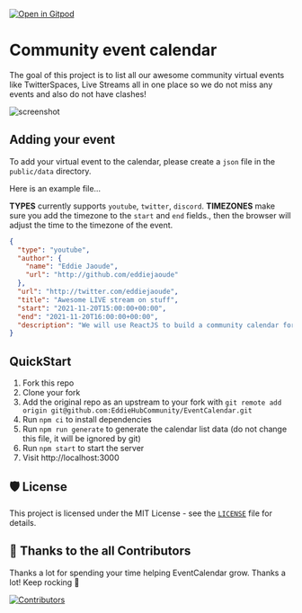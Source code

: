 [![Open in Gitpod](https://gitpod.io/button/open-in-gitpod.svg)](https://gitpod.io/#https://github.com/EddieHubCommunity/EventCalendar)
# Community event calendar

The goal of this project is to list all our awesome community virtual events like TwitterSpaces, Live Streams all in one place so we do not miss any events and also do not have clashes!

![screenshot](https://user-images.githubusercontent.com/624760/140585091-e114d767-895e-45ba-9a37-58ad4a192374.png)

## Adding your event

To add your virtual event to the calendar, please create a `json` file in the `public/data` directory.

Here is an example file...

**TYPES** currently supports `youtube`, `twitter`, `discord`.
**TIMEZONES** make sure you add the timezone to the `start` and `end` fields., then the browser will adjust the time to the timezone of the event.

```json
{
  "type": "youtube",
  "author": {
    "name": "Eddie Jaoude",
    "url": "http://github.com/eddiejaoude"
  },
  "url": "http://twitter.com/eddiejaoude",
  "title": "Awesome LIVE stream on stuff",
  "start": "2021-11-20T15:00:00+00:00",
  "end": "2021-11-20T16:00:00+00:00",
  "description": "We will use ReactJS to build a community calendar for all our virtual geek out sessions"
}
```

## QuickStart

1. Fork this repo
2. Clone your fork
3. Add the original repo as an upstream to your fork with `git remote add origin git@github.com:EddieHubCommunity/EventCalendar.git`
4. Run `npm ci` to install dependencies
5. Run `npm run generate` to generate the calendar list data (do not change this file, it will be ignored by git)
6. Run `npm start` to start the server
7. Visit http://localhost:3000

## 🛡️ License

This project is licensed under the MIT License - see the [`LICENSE`](LICENSE) file for details.

## 💪 Thanks to the all Contributors

Thanks a lot for spending your time helping EventCalendar grow. Thanks a lot! Keep rocking 🍻

[![Contributors](https://contrib.rocks/image?repo=EddieHubCommunity/EventCalendar)](https://github.com/EddieHubCommunity/LinkFree/graphs/contributors)
